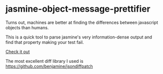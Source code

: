 # jasmine-object-message-prettifier

Turns out, machines are better at finding the differences between javascript objects than humans.

This is a quick tool to parse jasmine's very information-dense output and find that property making your test fail.

<a href="https://mrp.github.io/jasmine-object-message-prettifier/index.html">Check it out</a>

The most excellent diff library I used is https://github.com/benjamine/jsondiffpatch
